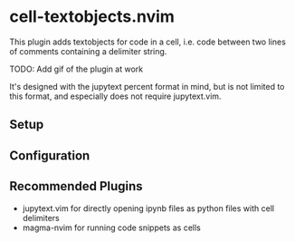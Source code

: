 # cell-textobjects.nvim

This plugin adds textobjects for code in a cell, i.e. code between two lines of comments
containing a delimiter string.

TODO: Add gif of the plugin at work

It's designed with the jupytext percent format in mind, but is not limited to this format, and
especially does not require jupytext.vim.

## Setup

## Configuration

## Recommended Plugins
- jupytext.vim for directly opening ipynb files as python files with cell delimiters
- magma-nvim for running code snippets as cells
